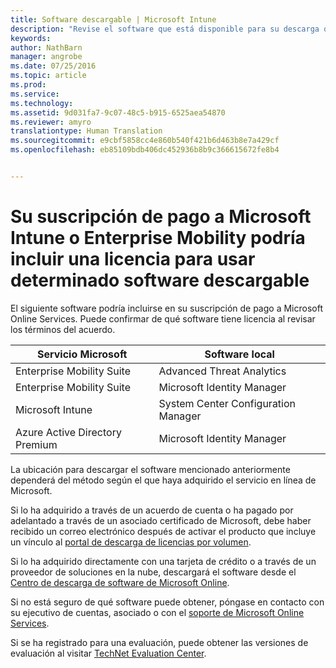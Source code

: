 ```yaml
---
title: Software descargable | Microsoft Intune
description: "Revise el software que está disponible para su descarga que podría estar disponible con su suscripción de Intune o EMS."
keywords: 
author: NathBarn
manager: angrobe
ms.date: 07/25/2016
ms.topic: article
ms.prod: 
ms.service: 
ms.technology: 
ms.assetid: 9d031fa7-9c07-48c5-b915-6525aea54870
ms.reviewer: amyro
translationtype: Human Translation
ms.sourcegitcommit: e9cbf5858cc4e860b540f421b6d463b8e7a429cf
ms.openlocfilehash: eb85109bdb406dc452936b8b9c366615672fe8b4


---
```


# Su suscripción de pago a Microsoft Intune o Enterprise Mobility podría incluir una licencia para usar determinado software descargable

El siguiente software podría incluirse en su suscripción de pago a Microsoft Online Services.  Puede confirmar de qué software tiene licencia al revisar los términos del acuerdo.

| **Servicio Microsoft**    | **Software local**           |
| ------------- |-------------|
|Enterprise Mobility Suite |    Advanced Threat Analytics |
|Enterprise Mobility Suite |    Microsoft Identity Manager |
|Microsoft Intune | System Center Configuration Manager |
|Azure Active Directory Premium |   Microsoft Identity Manager |

La ubicación para descargar el software mencionado anteriormente dependerá del método según el que haya adquirido el servicio en línea de Microsoft.

Si lo ha adquirido a través de un acuerdo de cuenta o ha pagado por adelantado a través de un asociado certificado de Microsoft, debe haber recibido un correo electrónico después de activar el producto que incluye un vínculo al [portal de descarga de licencias por volumen](https://www.microsoft.com/Licensing/servicecenter/default.aspx).

Si lo ha adquirido directamente con una tarjeta de crédito o a través de un proveedor de soluciones en la nube, descargará el software desde el [Centro de descarga de software de Microsoft Online](https://www.microsoft.com/online/downloads/HomeRealmDiscovery.aspx).

Si no está seguro de qué software puede obtener, póngase en contacto con su ejecutivo de cuentas, asociado o con el [soporte de Microsoft Online Services](https://technet.microsoft.com/en-us/dn932057.aspx).

Si se ha registrado para una evaluación, puede obtener las versiones de evaluación al visitar [TechNet Evaluation Center](https://www.microsoft.com/evalcenter/try).



<!--HONumber=Jul16_HO4-->


